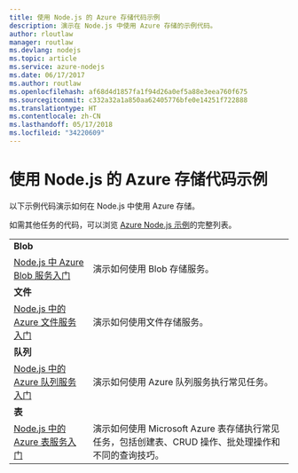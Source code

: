 ```yaml
---
title: 使用 Node.js 的 Azure 存储代码示例
description: 演示在 Node.js 中使用 Azure 存储的示例代码。
author: rloutlaw
manager: routlaw
ms.devlang: nodejs
ms.topic: article
ms.service: azure-nodejs
ms.date: 06/17/2017
ms.author: routlaw
ms.openlocfilehash: af68d4d1857fa1f94d26a0ef5a88e3eea760f675
ms.sourcegitcommit: c332a32a1a850aa62405776bfe0e14251f722888
ms.translationtype: HT
ms.contentlocale: zh-CN
ms.lasthandoff: 05/17/2018
ms.locfileid: "34220609"
---
```

# <a name="azure-storage-with-nodejs-code-samples"></a>使用 Node.js 的 Azure 存储代码示例

以下示例代码演示如何在 Node.js 中使用 Azure 存储。

如需其他任务的代码，可以浏览 [Azure Node.js 示例](https://azure.microsoft.com/resources/samples/?term=nodejs)的完整列表。


| | |
|---|---|
| **Blob** ||
| [Node.js 中 Azure Blob 服务入门](https://github.com/Azure-Samples/storage-blob-node-getting-started) | 演示如何使用 Blob 存储服务。 |
| **文件** ||
| [Node.js 中的 Azure 文件服务入门](https://azure.microsoft.com/resources/samples/storage-file-node-getting-started/) | 演示如何使用文件存储服务。 |
| **队列** ||
| [Node.js 中的 Azure 队列服务入门](https://azure.microsoft.com/resources/samples/storage-queue-node-getting-started/) | 演示如何使用 Azure 队列服务执行常见任务。 |
| **表** ||
| [Node.js 中的 Azure 表服务入门](https://azure.microsoft.com/resources/samples/storage-table-node-getting-started/) | 演示如何使用 Microsoft Azure 表存储执行常见任务，包括创建表、CRUD 操作、批处理操作和不同的查询技巧。 |

